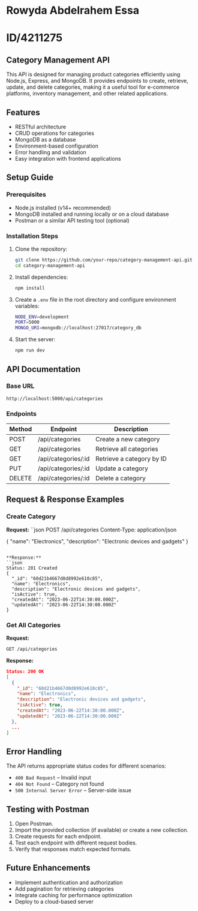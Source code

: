 # Rowyda Abdelrahem Essa
# ID/4211275

## Category Management API

This API is designed for managing product categories efficiently using Node.js, Express, and MongoDB. It provides endpoints to create, retrieve, update, and delete categories, making it a useful tool for e-commerce platforms, inventory management, and other related applications.

## Features
- RESTful architecture
- CRUD operations for categories
- MongoDB as a database
- Environment-based configuration
- Error handling and validation
- Easy integration with frontend applications

## Setup Guide

### Prerequisites
- Node.js installed (v14+ recommended)
- MongoDB installed and running locally or on a cloud database
- Postman or a similar API testing tool (optional)

### Installation Steps

1. Clone the repository:
   ```sh
   git clone https://github.com/your-repo/category-management-api.git
   cd category-management-api
   ```

2. Install dependencies:
   ```sh
   npm install
   ```

3. Create a `.env` file in the root directory and configure environment variables:
   ```sh
   NODE_ENV=development
   PORT=5000
   MONGO_URI=mongodb://localhost:27017/category_db
   ```

4. Start the server:
   ```sh
   npm run dev
   ```

## API Documentation

### Base URL
```
http://localhost:5000/api/categories
```

### Endpoints

| Method | Endpoint | Description |
|--------|----------|-------------|
| POST | /api/categories | Create a new category |
| GET | /api/categories | Retrieve all categories |
| GET | /api/categories/:id | Retrieve a category by ID |
| PUT | /api/categories/:id | Update a category |
| DELETE | /api/categories/:id | Delete a category |

## Request & Response Examples

### Create Category

**Request:**
``json
POST /api/categories
Content-Type: application/json

{
  "name": "Electronics",
  "description": "Electronic devices and gadgets"
}
```

**Response:**
``json
Status: 201 Created
{
  "_id": "60d21b4667d0d8992e610c85",
  "name": "Electronics",
  "description": "Electronic devices and gadgets",
  "isActive": true,
  "createdAt": "2023-06-22T14:30:00.000Z",
  "updatedAt": "2023-06-22T14:30:00.000Z"
}
```

### Get All Categories

**Request:**
```sh
GET /api/categories
```

**Response:**
```json
Status: 200 OK
[
  {
    "_id": "60d21b4667d0d8992e610c85",
    "name": "Electronics",
    "description": "Electronic devices and gadgets",
    "isActive": true,
    "createdAt": "2023-06-22T14:30:00.000Z",
    "updatedAt": "2023-06-22T14:30:00.000Z"
  },
  ...
]
```

## Error Handling
The API returns appropriate status codes for different scenarios:
- `400 Bad Request` – Invalid input
- `404 Not Found` – Category not found
- `500 Internal Server Error` – Server-side issue

## Testing with Postman
1. Open Postman.
2. Import the provided collection (if available) or create a new collection.
3. Create requests for each endpoint.
4. Test each endpoint with different request bodies.
5. Verify that responses match expected formats.

## Future Enhancements
- Implement authentication and authorization
- Add pagination for retrieving categories
- Integrate caching for performance optimization
- Deploy to a cloud-based server

